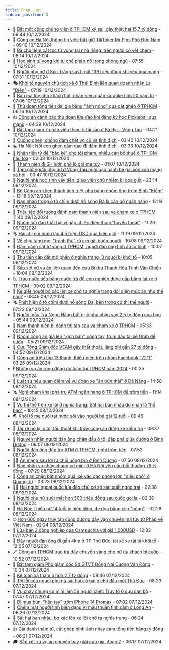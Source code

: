 ```yaml
---
title: Pháp Luật
sidebar_position: 8
---
```


<!-- dantri-phap-luat:START -->
- 🌊 [Bắt một công chứng viên ở TPHCM ký sai, gây thiệt hại 15,7 tỷ đồng](https://dantri.com.vn/phap-luat/bat-mot-cong-chung-vien-o-tphcm-ky-sai-gay-thiet-hai-157-ty-dong-20241210163425332.htm) - 09:44 10/12/2024
- 🐲 [Công an Hà Nội thông tin việc bắt giữ TikToker Mr Pips Phó Đức Nam](https://dantri.com.vn/phap-luat/cong-an-ha-noi-thong-tin-viec-bat-giu-tiktoker-mr-pips-pho-duc-nam-20241210153014875.htm) - 09:10 10/12/2024
- 🌁 [Bà chủ tiệm cắt tóc tử vong tại nhà riêng, trên người có vết chém](https://dantri.com.vn/phap-luat/ba-chu-tiem-cat-toc-tu-vong-tai-nha-rieng-tren-nguoi-co-vet-chem-20241210135613592.htm) - 08:14 10/12/2024
- 🎃 [Học sinh tử vong khi tự chế pháo nổ trong phòng ngủ](https://dantri.com.vn/phap-luat/hoc-sinh-tu-vong-khi-tu-che-phao-no-trong-phong-ngu-20241210133419273.htm) - 07:55 10/12/2024
- 🦅 [Người phụ nữ ở Sóc Trăng suýt mất 139 triệu đồng khi yêu qua mạng](https://dantri.com.vn/phap-luat/nguoi-phu-nu-o-soc-trang-suyt-mat-139-trieu-dong-khi-yeu-qua-mang-20241210140344858.htm) - 07:31 10/12/2024
- 🎭 [Khởi tố nguyên chủ tịch xã ở Thái Bình liên quan doanh nhân La &quot;Điên&quot;](https://dantri.com.vn/phap-luat/khoi-to-nguyen-chu-tich-xa-o-thai-binh-lien-quan-doanh-nhan-la-dien-20241210140455842.htm) - 07:19 10/12/2024
- 🤗 [Bán ma túy cho khách hát, nhân viên quán karaoke lĩnh 20 năm tù](https://dantri.com.vn/phap-luat/ban-ma-tuy-cho-khach-hat-nhan-vien-quan-karaoke-linh-20-nam-tu-20241210134744780.htm) - 07:06 10/12/2024
- 🚀 [Thủ đoạn tống tiền đại gia bằng &quot;ảnh nóng&quot; qua cắt ghép ở TPHCM](https://dantri.com.vn/phap-luat/thu-doan-tong-tien-dai-gia-bang-anh-nong-qua-cat-ghep-o-tphcm-20241210123401053.htm) - 06:16 10/12/2024
- 👍 [Công an cảnh báo thủ đoạn lừa đảo khi đăng ký học Pickleball qua mạng](https://dantri.com.vn/phap-luat/cong-an-canh-bao-thu-doan-lua-dao-khi-dang-ky-hoc-pickleball-qua-mang-20241210111959700.htm) - 04:39 10/12/2024
- 🧐 [Bắt tạm giam 7 nhân viên tham ô tài sản ở Bà Rịa - Vũng Tàu](https://dantri.com.vn/phap-luat/bat-tam-giam-7-nhan-vien-tham-o-tai-san-o-ba-ria-vung-tau-20241210105128422.htm) - 04:21 10/12/2024
- 🫶 [Cuồng ghen, chồng đâm chết vợ cũ và tình địch](https://dantri.com.vn/phap-luat/cuong-ghen-chong-dam-chet-vo-cu-va-tinh-dich-20241210082745246.htm) - 03:40 10/12/2024
- 🏊 [Hà Nội: Nổi cơn ghen cầm dao đi đâm tình địch](https://dantri.com.vn/phap-luat/ha-noi-noi-con-ghen-cam-dao-di-dam-tinh-dich-20241210102507072.htm) - 03:33 10/12/2024
- 🌋 [Nhận tiền tỷ để &quot;bảo kê&quot; cho tội phạm, nhiều cán bộ thuế ở TPHCM hầu tòa](https://dantri.com.vn/phap-luat/nhan-tien-ty-de-bao-ke-cho-toi-pham-nhieu-can-bo-thue-o-tphcm-hau-toa-20241210084544813.htm) - 02:08 10/12/2024
- 👹 [Thanh niên đi SH lượn phố lộ gói ma túy](https://dantri.com.vn/phap-luat/thanh-nien-di-sh-luon-pho-lo-goi-ma-tuy-20241210080241383.htm) - 01:07 10/12/2024
- 🫣 [Tạm giữ người phụ nữ ở Vũng Tàu nghi bạo hành bé gái xôn xao mạng xã hội](https://dantri.com.vn/phap-luat/tam-giu-nguoi-phu-nu-o-vung-tau-nghi-bao-hanh-be-gai-xon-xao-mang-xa-hoi-20241210070910828.htm) - 00:47 10/12/2024
- 🎃 [Người nhà học sinh vay tiền, giáo viên chủ nhiệm bị dọa giết](https://dantri.com.vn/phap-luat/nguoi-nha-hoc-sinh-vay-tien-giao-vien-chu-nhiem-bi-doa-giet-20241209101433846.htm) - 23:14 09/12/2024
- 🌝 [Bộ Công an khen thành tích triệt phá băng nhóm ông trùm Bình &quot;Kiểm&quot;](https://dantri.com.vn/phap-luat/bo-cong-an-khen-thanh-tich-triet-pha-bang-nhom-ong-trum-binh-kiem-20241209195746432.htm) - 13:18 09/12/2024
- 🚀 [Nạn nhân trong ô tô chìm dưới hồ sông Đà là cán bộ ngân hàng](https://dantri.com.vn/phap-luat/nan-nhan-trong-o-to-chim-duoi-ho-song-da-la-can-bo-ngan-hang-20241209185918449.htm) - 12:14 09/12/2024
- 🥷 [Triệu tập đối tượng đánh nam thanh niên sau va chạm xe ở TPHCM](https://dantri.com.vn/phap-luat/trieu-tap-doi-tuong-danh-nam-thanh-nien-sau-va-cham-xe-o-tphcm-20241209181113019.htm) - 11:40 09/12/2024
- 👺 [Nhóm lừa đảo thất bại vì gặp chiếc điện thoại &quot;huyền thoại&quot;](https://dantri.com.vn/phap-luat/nhom-lua-dao-that-bai-vi-gap-chiec-dien-thoai-huyen-thoai-20241209172928184.htm) - 11:29 09/12/2024
- 🪜 [Hai chị em buôn lậu 4,5 triệu USD qua biên giới](https://dantri.com.vn/phap-luat/hai-chi-em-buon-lau-45-trieu-usd-qua-bien-gioi-20241209170424090.htm) - 11:19 09/12/2024
- 🦄 [Về chịu tang mẹ, &quot;tranh thủ&quot; rủ em gái buôn người](https://dantri.com.vn/phap-luat/ve-chiu-tang-me-tranh-thu-ru-em-gai-buon-nguoi-20241209164401652.htm) - 10:08 09/12/2024
- 🦍 [Đâm cảnh sát tử vong ở TPHCM, người đàn ông lĩnh án tử hình](https://dantri.com.vn/phap-luat/dam-canh-sat-tu-vong-o-tphcm-nguoi-dan-ong-linh-an-tu-hinh-20241209151320921.htm) - 10:07 09/12/2024
- 🌁 [Thu tiền cấp đất mộ phần ở nghĩa trang, 3 người bị khởi tố](https://dantri.com.vn/phap-luat/thu-tien-cap-dat-mo-phan-o-nghia-trang-3-nguoi-bi-khoi-to-20241209154212373.htm) - 10:05 09/12/2024
- 💯 [Sắp xét xử vụ án liên quan đến cựu Bí thư Thanh Hóa Trịnh Văn Chiến](https://dantri.com.vn/phap-luat/sap-xet-xu-vu-an-lien-quan-den-cuu-bi-thu-thanh-hoa-trinh-van-chien-20241209163708328.htm) - 10:04 09/12/2024
- 🌜 [Tráo nước tiểu bằng nước trà để con nghiện được cấp bằng lái xe ở TPHCM](https://dantri.com.vn/phap-luat/trao-nuoc-tieu-bang-nuoc-tra-de-con-nghien-duoc-cap-bang-lai-xe-o-tphcm-20241209152351206.htm) - 09:02 09/12/2024
- 👹 [Kẻ giết người bỏ xác lên xe chở ra nghĩa trang đối diện mức án như thế nào?](https://dantri.com.vn/phap-luat/ke-giet-nguoi-bo-xac-len-xe-cho-ra-nghia-trang-doi-dien-muc-an-nhu-the-nao-20241209144354768.htm) - 08:45 09/12/2024
- 🪜 [Phát hiện ô tô chìm dưới hồ sông Đà, bên trong có thi thể người](https://dantri.com.vn/phap-luat/phat-hien-o-to-chim-duoi-ho-song-da-ben-trong-co-thi-the-nguoi-20241209140233058.htm) - 07:23 09/12/2024
- 🦩 [Người mẫu Trà Ngọc Hằng bất ngờ phủ nhận vay 2,5 tỷ đồng của bạn](https://dantri.com.vn/phap-luat/nguoi-mau-tra-ngoc-hang-bat-ngo-phu-nhan-vay-25-ty-dong-cua-ban-20241209123612584.htm) - 05:44 09/12/2024
- 💂 [Nam thanh niên bị đánh tới tấp sau va chạm xe ở TPHCM](https://dantri.com.vn/phap-luat/nam-thanh-nien-bi-danh-toi-tap-sau-va-cham-xe-o-tphcm-20241209122339196.htm) - 05:33 09/12/2024
- 💃 [Nhóm công an giả lên &quot;kịch bản&quot; còng tay, trùm đầu tài xế Grab để cướp](https://dantri.com.vn/phap-luat/nhom-cong-an-gia-len-kich-ban-cong-tay-trum-dau-tai-xe-grab-de-cuop-20241209114332709.htm) - 05:21 09/12/2024
- 🧐 [Cựu Tổng Giám đốc VEAM gây thất thoát, lãng phí gần 27 tỷ đồng](https://dantri.com.vn/phap-luat/cuu-tong-giam-doc-veam-gay-that-thoat-lang-phi-gan-27-ty-dong-20241209113916556.htm) - 04:52 09/12/2024
- 🤗 [Công an triệu tập 13 thanh, thiếu niên trên nhóm Facebook &quot;7211&quot;](https://dantri.com.vn/phap-luat/cong-an-trieu-tap-13-thanh-thieu-nien-tren-nhom-facebook-7211-20241209090357880.htm) - 03:26 09/12/2024
- 🕴 [Những vụ án rúng động dư luận tại TPHCM năm 2024](https://dantri.com.vn/phap-luat/nhung-vu-an-rung-dong-du-luan-tai-tphcm-nam-2024-20241208120422638.htm) - 00:35 09/12/2024
- 🐎 [Luật sư nêu quan điểm về vụ đoàn xe &quot;ăn bùn thải&quot; ở Đà Nẵng](https://dantri.com.vn/phap-luat/luat-su-neu-quan-diem-ve-vu-doan-xe-an-bun-thai-o-da-nang-20241208204413645.htm) - 14:50 08/12/2024
- 🪜 [Nghi phạm khai phá trụ ATM ngân hàng ở TPHCM để trộm tiền](https://dantri.com.vn/phap-luat/nghi-pham-khai-pha-tru-atm-ngan-hang-o-tphcm-de-trom-tien-20241208180548252.htm) - 11:14 08/12/2024
- 🤭 [Vụ thi thể trên xe lôi ở nghĩa trang: Sát hại bạn nhậu do nhận là &quot;hổ báo&quot;](https://dantri.com.vn/phap-luat/vu-thi-the-tren-xe-loi-o-nghia-trang-sat-hai-ban-nhau-do-nhan-la-ho-bao-20241208164012094.htm) - 10:45 08/12/2024
- 🌏 [Khởi tố mẹ nuôi tạt nước sôi vào người bé gái 12 tuổi](https://dantri.com.vn/phap-luat/khoi-to-me-nuoi-tat-nuoc-soi-vao-nguoi-be-gai-12-tuoi-20241208154357269.htm) - 09:46 08/12/2024
- 🎃 [Tài xế bỏ lại ô tô, tẩu thoát khi thấy công an dừng xe kiểm tra](https://dantri.com.vn/phap-luat/tai-xe-bo-lai-o-to-tau-thoat-khi-thay-cong-an-dung-xe-kiem-tra-20241208153811235.htm) - 09:37 08/12/2024
- 🗽 [Nguyên nhân người đàn ông chặn đầu ô tô, đập phá giữa đường ở Bình Dương](https://dantri.com.vn/phap-luat/nguyen-nhan-nguoi-dan-ong-chan-dau-o-to-dap-pha-giua-duong-o-binh-duong-20241208154448368.htm) - 09:07 08/12/2024
- 🌁 [Người đàn ông đập trụ ATM ở TPHCM, nghi trộm tiền](https://dantri.com.vn/phap-luat/nguoi-dan-ong-dap-tru-atm-o-tphcm-nghi-trom-tien-20241208140512640.htm) - 07:52 08/12/2024
- 🧑‍💻 [Án mạng sau lời từ chối uống bia ở Bình Dương](https://dantri.com.vn/phap-luat/an-mang-sau-loi-tu-choi-uong-bia-o-binh-duong-20241208140527782.htm) - 07:50 08/12/2024
- 🌮 [Nạn nhân vụ cháy chung cư mini ở Hà Nội yêu cầu bồi thường 79 tỷ đồng](https://dantri.com.vn/phap-luat/nan-nhan-vu-chay-chung-cu-mini-o-ha-noi-yeu-cau-boi-thuong-79-ty-dong-20241208142355785.htm) - 07:29 08/12/2024
- 🤗 [Công an chặn bắt nhóm quái xế vác dao phóng lợn &quot;diễu phố&quot; ở Quảng Trị](https://dantri.com.vn/phap-luat/cong-an-chan-bat-nhom-quai-xe-vac-dao-phong-lon-dieu-pho-o-quang-tri-20241208095859525.htm) - 03:23 08/12/2024
- 👨‍🏫 [Hai người ngoại quốc lừa đảo chủ cơ sở sản xuất ngọc trai](https://dantri.com.vn/phap-luat/hai-nguoi-ngoai-quoc-lua-dao-chu-co-so-san-xuat-ngoc-trai-20241208093046716.htm) - 02:38 08/12/2024
- 🎉 [Người phụ nữ suýt mất hơn 500 triệu đồng sau cuộc gọi lạ](https://dantri.com.vn/phap-luat/nguoi-phu-nu-suyt-mat-hon-500-trieu-dong-sau-cuoc-goi-la-20241208090559480.htm) - 02:36 08/12/2024
- 🤗 [Hà Nội: Thiếu nữ 14 tuổi bị hiếp dâm, đe dọa bằng clip &quot;nóng&quot;](https://dantri.com.vn/phap-luat/ha-noi-thieu-nu-14-tuoi-bi-hiep-dam-de-doa-bang-clip-nong-20241208092054800.htm) - 02:28 08/12/2024
- 🤓 [Hơn 600 ngày truy tận cùng đường dây vận chuyển ma túy từ Pháp về Việt Nam](https://dantri.com.vn/phap-luat/hon-600-ngay-truy-tan-cung-duong-day-van-chuyen-ma-tuy-tu-phap-ve-viet-nam-20241208085209143.htm) - 02:24 08/12/2024
- 👹 [Lừa bán 2 đồng nghiệp qua Campuchia với giá 1.000USD](https://dantri.com.vn/phap-luat/lua-ban-2-dong-nghiep-qua-campuchia-voi-gia-1000usd-20241207174712616.htm) - 12:33 07/12/2024
- 🐘 [Đẩy người đàn ông đi gần 4km ở TP Thủ Đức, tài xế xe tải bị khởi tố](https://dantri.com.vn/phap-luat/day-nguoi-dan-ong-di-gan-4km-o-tp-thu-duc-tai-xe-xe-tai-bi-khoi-to-20241207170601889.htm) - 12:05 07/12/2024
- 🪄 [Công an TPHCM trao trả dây chuyền vàng cho nữ du khách bị cướp](https://dantri.com.vn/phap-luat/cong-an-tphcm-trao-tra-day-chuyen-vang-cho-nu-du-khach-bi-cuop-20241207172709299.htm) - 10:52 07/12/2024
- 💄 [Bắt tạm giam Phó giám đốc Sở GTVT Đồng Nai Dương Văn Đông](https://dantri.com.vn/phap-luat/bat-tam-giam-pho-giam-doc-so-gtvt-dong-nai-duong-van-dong-20241207164619761.htm) - 10:34 07/12/2024
- 🐎 [Kế toán xã tham ô hơn 2,7 tỷ đồng](https://dantri.com.vn/phap-luat/ke-toan-xa-tham-o-hon-27-ty-dong-20241207153407988.htm) - 08:46 07/12/2024
- 💯 [Tội lỗi của người phụ nữ sát hại cô gái ở chợ đầu mối Thủ Đức](https://dantri.com.vn/phap-luat/toi-loi-cua-nguoi-phu-nu-sat-hai-co-gai-o-cho-dau-moi-thu-duc-20241207131759135.htm) - 08:23 07/12/2024
- 💯 [Vụ cháy chung cư mini làm 56 người chết: Truy tố 6 cựu cán bộ](https://dantri.com.vn/phap-luat/vu-chay-chung-cu-mini-lam-56-nguoi-chet-truy-to-6-cuu-can-bo-20241207142959719.htm) - 07:47 07/12/2024
- 🌈 [Đi mua bún, &quot;tiện tay&quot; trộm iPhone 14 Promax](https://dantri.com.vn/phap-luat/di-mua-bun-tien-tay-trom-iphone-14-promax-20241207135014758.htm) - 07:02 07/12/2024
- 🧠 [Chém mặt người tình biến dạng vì mâu thuẫn tình cảm ở Long An](https://dantri.com.vn/phap-luat/chem-mat-nguoi-tinh-bien-dang-vi-mau-thuan-tinh-cam-o-long-an-20241207112456971.htm) - 06:26 07/12/2024
- 🌈 [Sát hại bạn nhậu, bỏ xác lên xe lôi chở ra nghĩa trang](https://dantri.com.vn/phap-luat/sat-hai-ban-nhau-bo-xac-len-xe-loi-cho-ra-nghia-trang-20241207125826252.htm) - 06:24 07/12/2024
- 👍 [Giả danh thám tử, cắt ghép hình ảnh nhạy cảm tống tiền hàng tỷ đồng](https://dantri.com.vn/phap-luat/gia-danh-tham-tu-cat-ghep-hinh-anh-nhay-cam-tong-tien-hang-ty-dong-20241207125344641.htm) - 06:21 07/12/2024
- 🎓 [Sắp xét xử vụ án chuyến bay giải cứu giai đoạn 2](https://dantri.com.vn/phap-luat/sap-xet-xu-vu-an-chuyen-bay-giai-cuu-giai-doan-2-20241207131351076.htm) - 06:17 07/12/2024<!-- dantri-phap-luat:END -->
